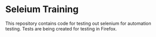 # Seleium Training

This repository contains code for testing out selenium for automation testing. Tests are being created for testing in Firefox.
